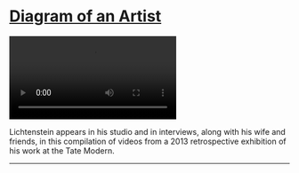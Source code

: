 # [Diagram of an Artist](http://artsmia.github.io/griot/#/stories/1107)

<video src='null'></video>

Lichtenstein appears in his studio and in interviews, along with his wife and friends, in this compilation of videos from a 2013 retrospective exhibition of his work at the Tate Modern.

---
